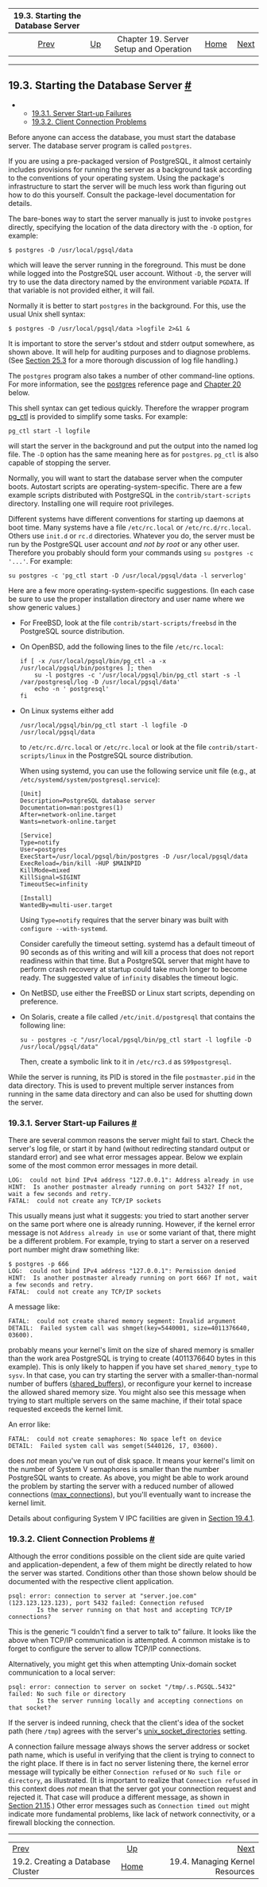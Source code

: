 <!--?xml version="1.0" encoding="UTF-8" standalone="no"?-->

|                 19.3. Starting the Database Server                 |                                                             |                                        |                                                       |                                                                  |
| :----------------------------------------------------------------: | :---------------------------------------------------------- | :------------------------------------: | ----------------------------------------------------: | ---------------------------------------------------------------: |
| [Prev](creating-cluster.html "19.2. Creating a Database Cluster")  | [Up](runtime.html "Chapter 19. Server Setup and Operation") | Chapter 19. Server Setup and Operation | [Home](index.html "PostgreSQL 17devel Documentation") |  [Next](kernel-resources.html "19.4. Managing Kernel Resources") |

***

## 19.3. Starting the Database Server [#](#SERVER-START)

*   *   [19.3.1. Server Start-up Failures](server-start.html#SERVER-START-FAILURES)
    *   [19.3.2. Client Connection Problems](server-start.html#CLIENT-CONNECTION-PROBLEMS)

Before anyone can access the database, you must start the database server. The database server program is called `postgres`.[]()

If you are using a pre-packaged version of PostgreSQL, it almost certainly includes provisions for running the server as a background task according to the conventions of your operating system. Using the package's infrastructure to start the server will be much less work than figuring out how to do this yourself. Consult the package-level documentation for details.

The bare-bones way to start the server manually is just to invoke `postgres` directly, specifying the location of the data directory with the `-D` option, for example:

    $ postgres -D /usr/local/pgsql/data

which will leave the server running in the foreground. This must be done while logged into the PostgreSQL user account. Without `-D`, the server will try to use the data directory named by the environment variable `PGDATA`. If that variable is not provided either, it will fail.

Normally it is better to start `postgres` in the background. For this, use the usual Unix shell syntax:

    $ postgres -D /usr/local/pgsql/data >logfile 2>&1 &

It is important to store the server's stdout and stderr output somewhere, as shown above. It will help for auditing purposes and to diagnose problems. (See [Section 25.3](logfile-maintenance.html "25.3. Log File Maintenance") for a more thorough discussion of log file handling.)

The `postgres` program also takes a number of other command-line options. For more information, see the [postgres](app-postgres.html "postgres") reference page and [Chapter 20](runtime-config.html "Chapter 20. Server Configuration") below.

This shell syntax can get tedious quickly. Therefore the wrapper program [pg\_ctl](app-pg-ctl.html "pg_ctl")[]() is provided to simplify some tasks. For example:

    pg_ctl start -l logfile

will start the server in the background and put the output into the named log file. The `-D` option has the same meaning here as for `postgres`. `pg_ctl` is also capable of stopping the server.

Normally, you will want to start the database server when the computer boots.[]() Autostart scripts are operating-system-specific. There are a few example scripts distributed with PostgreSQL in the `contrib/start-scripts` directory. Installing one will require root privileges.

Different systems have different conventions for starting up daemons at boot time. Many systems have a file `/etc/rc.local` or `/etc/rc.d/rc.local`. Others use `init.d` or `rc.d` directories. Whatever you do, the server must be run by the PostgreSQL user account *and not by root* or any other user. Therefore you probably should form your commands using `su postgres -c '...'`. For example:

    su postgres -c 'pg_ctl start -D /usr/local/pgsql/data -l serverlog'

Here are a few more operating-system-specific suggestions. (In each case be sure to use the proper installation directory and user name where we show generic values.)

*   For FreeBSD, look at the file `contrib/start-scripts/freebsd` in the PostgreSQL source distribution.[]()

*   On OpenBSD, add the following lines to the file `/etc/rc.local`:[]()

        if [ -x /usr/local/pgsql/bin/pg_ctl -a -x /usr/local/pgsql/bin/postgres ]; then
            su -l postgres -c '/usr/local/pgsql/bin/pg_ctl start -s -l /var/postgresql/log -D /usr/local/pgsql/data'
            echo -n ' postgresql'
        fi

*   On Linux systems either add[]()

        /usr/local/pgsql/bin/pg_ctl start -l logfile -D /usr/local/pgsql/data

    to `/etc/rc.d/rc.local` or `/etc/rc.local` or look at the file `contrib/start-scripts/linux` in the PostgreSQL source distribution.

    When using systemd, you can use the following service unit file (e.g., at `/etc/systemd/system/postgresql.service`):[]()

        [Unit]
        Description=PostgreSQL database server
        Documentation=man:postgres(1)
        After=network-online.target
        Wants=network-online.target

        [Service]
        Type=notify
        User=postgres
        ExecStart=/usr/local/pgsql/bin/postgres -D /usr/local/pgsql/data
        ExecReload=/bin/kill -HUP $MAINPID
        KillMode=mixed
        KillSignal=SIGINT
        TimeoutSec=infinity

        [Install]
        WantedBy=multi-user.target

    Using `Type=notify` requires that the server binary was built with `configure --with-systemd`.

    Consider carefully the timeout setting. systemd has a default timeout of 90 seconds as of this writing and will kill a process that does not report readiness within that time. But a PostgreSQL server that might have to perform crash recovery at startup could take much longer to become ready. The suggested value of `infinity` disables the timeout logic.

*   On NetBSD, use either the FreeBSD or Linux start scripts, depending on preference.[]()

*   On Solaris, create a file called `/etc/init.d/postgresql` that contains the following line:[]()

        su - postgres -c "/usr/local/pgsql/bin/pg_ctl start -l logfile -D /usr/local/pgsql/data"

    Then, create a symbolic link to it in `/etc/rc3.d` as `S99postgresql`.

While the server is running, its PID is stored in the file `postmaster.pid` in the data directory. This is used to prevent multiple server instances from running in the same data directory and can also be used for shutting down the server.

### 19.3.1. Server Start-up Failures [#](#SERVER-START-FAILURES)

There are several common reasons the server might fail to start. Check the server's log file, or start it by hand (without redirecting standard output or standard error) and see what error messages appear. Below we explain some of the most common error messages in more detail.

    LOG:  could not bind IPv4 address "127.0.0.1": Address already in use
    HINT:  Is another postmaster already running on port 5432? If not, wait a few seconds and retry.
    FATAL:  could not create any TCP/IP sockets

This usually means just what it suggests: you tried to start another server on the same port where one is already running. However, if the kernel error message is not `Address already in use` or some variant of that, there might be a different problem. For example, trying to start a server on a reserved port number might draw something like:

    $ postgres -p 666
    LOG:  could not bind IPv4 address "127.0.0.1": Permission denied
    HINT:  Is another postmaster already running on port 666? If not, wait a few seconds and retry.
    FATAL:  could not create any TCP/IP sockets

A message like:

    FATAL:  could not create shared memory segment: Invalid argument
    DETAIL:  Failed system call was shmget(key=5440001, size=4011376640, 03600).

probably means your kernel's limit on the size of shared memory is smaller than the work area PostgreSQL is trying to create (4011376640 bytes in this example). This is only likely to happen if you have set `shared_memory_type` to `sysv`. In that case, you can try starting the server with a smaller-than-normal number of buffers ([shared\_buffers](runtime-config-resource.html#GUC-SHARED-BUFFERS)), or reconfigure your kernel to increase the allowed shared memory size. You might also see this message when trying to start multiple servers on the same machine, if their total space requested exceeds the kernel limit.

An error like:

    FATAL:  could not create semaphores: No space left on device
    DETAIL:  Failed system call was semget(5440126, 17, 03600).

does *not* mean you've run out of disk space. It means your kernel's limit on the number of System V semaphores is smaller than the number PostgreSQL wants to create. As above, you might be able to work around the problem by starting the server with a reduced number of allowed connections ([max\_connections](runtime-config-connection.html#GUC-MAX-CONNECTIONS)), but you'll eventually want to increase the kernel limit.

Details about configuring System V IPC facilities are given in [Section 19.4.1](kernel-resources.html#SYSVIPC "19.4.1. Shared Memory and Semaphores").

### 19.3.2. Client Connection Problems [#](#CLIENT-CONNECTION-PROBLEMS)

Although the error conditions possible on the client side are quite varied and application-dependent, a few of them might be directly related to how the server was started. Conditions other than those shown below should be documented with the respective client application.

    psql: error: connection to server at "server.joe.com" (123.123.123.123), port 5432 failed: Connection refused
            Is the server running on that host and accepting TCP/IP connections?

This is the generic “I couldn't find a server to talk to” failure. It looks like the above when TCP/IP communication is attempted. A common mistake is to forget to configure the server to allow TCP/IP connections.

Alternatively, you might get this when attempting Unix-domain socket communication to a local server:

    psql: error: connection to server on socket "/tmp/.s.PGSQL.5432" failed: No such file or directory
            Is the server running locally and accepting connections on that socket?

If the server is indeed running, check that the client's idea of the socket path (here `/tmp`) agrees with the server's [unix\_socket\_directories](runtime-config-connection.html#GUC-UNIX-SOCKET-DIRECTORIES) setting.

A connection failure message always shows the server address or socket path name, which is useful in verifying that the client is trying to connect to the right place. If there is in fact no server listening there, the kernel error message will typically be either `Connection refused` or `No such file or directory`, as illustrated. (It is important to realize that `Connection refused` in this context does *not* mean that the server got your connection request and rejected it. That case will produce a different message, as shown in [Section 21.15](client-authentication-problems.html "21.15. Authentication Problems").) Other error messages such as `Connection timed out` might indicate more fundamental problems, like lack of network connectivity, or a firewall blocking the connection.

***

|                                                                    |                                                             |                                                                  |
| :----------------------------------------------------------------- | :---------------------------------------------------------: | ---------------------------------------------------------------: |
| [Prev](creating-cluster.html "19.2. Creating a Database Cluster")  | [Up](runtime.html "Chapter 19. Server Setup and Operation") |  [Next](kernel-resources.html "19.4. Managing Kernel Resources") |
| 19.2. Creating a Database Cluster                                  |    [Home](index.html "PostgreSQL 17devel Documentation")    |                                  19.4. Managing Kernel Resources |
